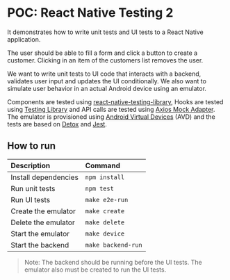 # POC: React Native Testing 2

It demonstrates how to write unit tests and UI tests to a React Native application.

The user should be able to fill a form and click a button to create a customer. Clicking in an item of the customers list removes the user.

We want to write unit tests to UI code that interacts with a backend, validates user input and updates the UI conditionally. We also want to simulate user behavior in an actual Android device using an emulator.

Components are tested using [react-native-testing-library](https://github.com/callstack/react-native-testing-library), Hooks are tested using [Testing Library](https://github.com/testing-library/react-hooks-testing-library) and API calls are tested using [Axios Mock Adapter](https://github.com/ctimmerm/axios-mock-adapter). The emulator is provisioned using [Android Virtual Devices](https://developer.android.com/studio/run/emulator-commandline) (AVD) and the tests are based on [Detox](https://github.com/wix/Detox) and [Jest](https://github.com/facebook/jest).

## How to run

| Description | Command |
| :--- | :--- |
| Install dependencies | `npm install` |
| Run unit tests | `npm test` |
| Run UI tests | `make e2e-run` |
| Create the emulator | `make create`  |
| Delete the emulator | `make delete`  |
| Start the emulator | `make device`  |
| Start the backend | `make backend-run` |

> Note: The backend should be running before the UI tests. The emulator also must be created to run the UI tests.